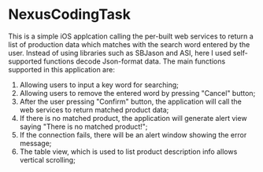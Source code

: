 NexusCodingTask
===============

This is a simple iOS applcation calling the per-built web services to return a list of production data which matches 
with the search word entered by the user.
Instead of using libraries such as SBJason and ASI, here I used self-supported functions decode Json-format data. The main
functions supported in this application are:
1. Allowing users to input a key word for searching;
2. Allowing users to remove the entered word by pressing "Cancel" button;
3. After the user pressing "Confirm" button, the application will call the web services to return matched product data;
4. If there is no matched product, the application will generate alert view saying "There is no matched product!";
5. If the connection fails, there will be an alert window showing the error message;
6. The table view, which is used to list product description info allows vertical scrolling;
